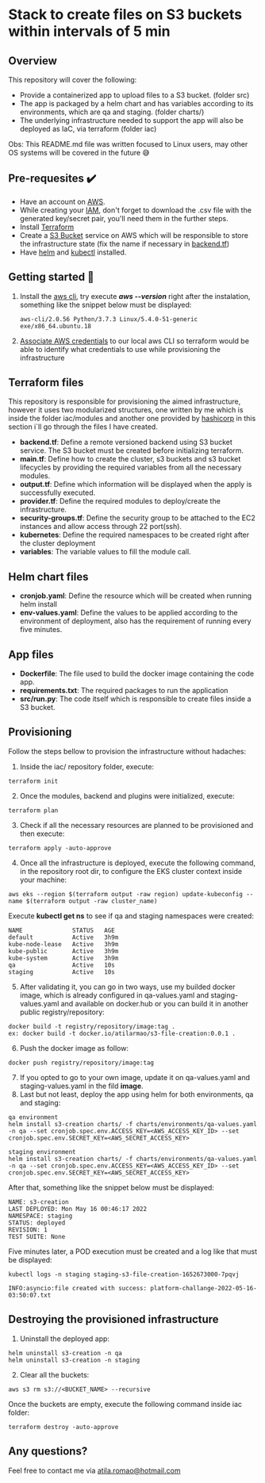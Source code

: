 # Stack to create files on S3 buckets within intervals of 5 min

## Overview 
This repository will cover the following:
- Provide a containerized app to upload files to a S3 bucket. (folder src)
- The app is packaged by a helm chart and has variables according to its environments, which are qa and staging. (folder charts/)
- The underlying infrastructure needed to support the app will also be deployed as IaC, via terraform (folder iac)

Obs: This README.md file was written focused to Linux users, may other OS systems will be covered in the future 😅

## Pre-requesites ✔️
- Have an account on [AWS](https://aws.amazon.com/pt/premiumsupport/knowledge-center/create-and-activate-aws-account/ "Creating an aws account").
- While creating your [IAM](https://docs.aws.amazon.com/pt_br/IAM/latest/UserGuide/id_users_create.html "How to create IAM user account"), don't forget to download the .csv file with the generated key/secret pair, you'll need them in the further steps.
- Install [Terraform](https://learn.hashicorp.com/tutorials/terraform/install-cli "How to install terraform")
- Create a [S3 Bucket](https://docs.aws.amazon.com/AmazonS3/latest/user-guide/create-bucket.html "Create a S3 Bucket") service on AWS which will be responsible to store the infrastructure state (fix the name if necessary in [backend.tf](https://github.com/atilasantos/iac-terraform-remessa-online-poc/blob/main/backend.tf))
- Have [helm](https://helm.sh/docs/intro/install/ "How to install helm") and [kubectl](https://kubernetes.io/docs/tasks/tools/ "How to install kubectl") installed.

## Getting started 🚀
1. Install the [aws cli](https://docs.aws.amazon.com/pt_br/cli/latest/userguide/install-cliv2.html "Installing aws cli"), try execute ***aws --version*** right after the instalation, something like the snippet below must be displayed:

    ``aws-cli/2.0.56 Python/3.7.3 Linux/5.4.0-51-generic exe/x86_64.ubuntu.18``
2. [Associate AWS credentials](https://docs.aws.amazon.com/cli/latest/userguide/cli-configure-quickstart.html "Configure aws credentials") to our local aws CLI so terraform would be able to identify what credentials to use while provisioning the infrastructure


## Terraform files
This repository is responsible for provisioning the aimed infrastructure, however it uses two modularized structures, one written by me which is inside the folder iac/modules and another one provided by [hashicorp](https://learn.hashicorp.com/tutorials/terraform/eks "How to create an EKS cluster") in this section i`ll go through the files I have created.
-  **backend.tf**: Define a remote versioned backend using S3 bucket service. The S3 bucket must be created before initializing terraform.
- **main.tf**: Define how to create the cluster, s3 buckets and s3 bucket lifecycles by providing the required variables from all the necessary modules.
- **output.tf**: Define which information will be displayed when the apply is successfully executed.
- **provider.tf**: Define the required modules to deploy/create the infrastructure.
- **security-groups.tf**: Define the security group to be attached to the EC2 instances and allow access through 22 port(ssh).
- **kubernetes**: Define the required namespaces to be created right after the cluster deployment
- **variables**: The variable values to fill the module call.

## Helm chart files
- **cronjob.yaml**: Define the resource which will be created when running helm install
- **env-values.yaml**: Define the values to be applied according to the environment of deployment, also has the requirement of running every five minutes.

## App files
- **Dockerfile**: The file used to build the docker image containing the code app.
- **requirements.txt**: The required packages to run the application
- **src/run.py**: The code itself which is responsible to create files inside a S3 bucket.

## Provisioning
Follow the steps bellow to provision the infrastructure without hadaches:
1. Inside the iac/ repository folder, execute:
```shell
terraform init
```
2. Once the modules, backend and plugins were initialized, execute:
```shell
terraform plan
```
3. Check if all the necessary resources are planned to be provisioned and then execute:
```shell
terraform apply -auto-approve
```
4. Once all the infrastructure is deployed, execute the following command, in the repository root dir, to configure the EKS cluster context inside your machine:
```shell
aws eks --region $(terraform output -raw region) update-kubeconfig --name $(terraform output -raw cluster_name)
```
Execute **kubectl get ns** to see if qa and staging namespaces were created:
```
NAME              STATUS   AGE
default           Active   3h9m
kube-node-lease   Active   3h9m
kube-public       Active   3h9m
kube-system       Active   3h9m
qa                Active   10s
staging           Active   10s
```
5. After validating it, you can go in two ways, use my builded docker image, which is already configured in qa-values.yaml and staging-values.yaml and available on docker.hub or you can build it in another public registry/repository:
```shell
docker build -t registry/repository/image:tag .
ex: docker build -t docker.io/atilarmao/s3-file-creation:0.0.1 .
```
6. Push the docker image as follow:
```shell
docker push registry/repository/image:tag
```
7. If you opted to go to your own image, update it on qa-values.yaml and staging-values.yaml in the fild **image**.
8. Last but not least, deploy the app using helm for both environments, qa and staging:
```shell
qa environment
helm install s3-creation charts/ -f charts/environments/qa-values.yaml -n qa --set cronjob.spec.env.ACCESS_KEY=<AWS_ACCESS_KEY_ID> --set cronjob.spec.env.SECRET_KEY=<AWS_SECRET_ACCESS_KEY>

staging environment
helm install s3-creation charts/ -f charts/environments/qa-values.yaml -n qa --set cronjob.spec.env.ACCESS_KEY=<AWS_ACCESS_KEY_ID> --set cronjob.spec.env.SECRET_KEY=<AWS_SECRET_ACCESS_KEY>
```
After that, something like the snippet below must be displayed:
```
NAME: s3-creation
LAST DEPLOYED: Mon May 16 00:46:17 2022
NAMESPACE: staging
STATUS: deployed
REVISION: 1
TEST SUITE: None
```
Five minutes later, a POD execution must be created and a log like that must be displayed:
```
kubectl logs -n staging staging-s3-file-creation-1652673000-7pqvj

INFO:asyncio:file created with success: platform-challange-2022-05-16-03:50:07.txt
```
## Destroying the provisioned infrastructure
1. Uninstall the deployed app:
```shell
helm uninstall s3-creation -n qa
helm uninstall s3-creation -n staging
```
2. Clear all the buckets:
```shell
aws s3 rm s3://<BUCKET_NAME> --recursive
```
Once the buckets are empty, execute the following command inside iac folder:
```shell
terraform destroy -auto-approve
```

## Any questions?
Feel free to contact me via atila.romao@hotmail.com